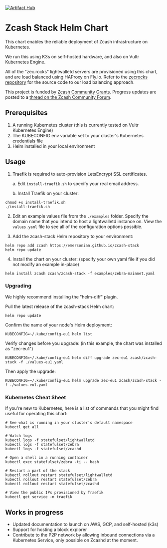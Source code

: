[![Artifact Hub](https://img.shields.io/endpoint?url=https://artifacthub.io/badge/repository/zcash)](https://artifacthub.io/packages/search?repo=zcash)

# Zcash Stack Helm Chart

This chart enables the reliable deployment of Zcash infrastructure on Kubernetes.

We run this using K3s on self-hosted hardware, and also on Vultr Kubernetes Engine.

All of the "zec.rocks" lightwalletd servers are provisioned using this chart, and are load balanced using HAProxy on Fly.io. Refer to the [zecrocks repository](https://github.com/emersonian/zecrocks) for the source code to our load balancing approach.

This project is funded by [Zcash Community Grants](https://zcashcommunitygrants.org/). Progress updates are posted to a [thread on the Zcash Community Forum](https://forum.zcashcommunity.com/t/rfp-zcash-lightwalletd-infrastructure-development-and-maintenance/47080).

## Prerequisites

1. A running Kubernetes cluster (this is currently tested on Vultr Kubernetes Engine)
2. The KUBECONFIG env variable set to your cluster's Kubernetes credentials file
3. Helm installed in your local environment

## Usage

1. Traefik is required to auto-provision LetsEncrypt SSL certificates.

    a. Edit ```install-traefik.sh``` to specify your real email address.

    b. Install Traefik on your cluster:

```
chmod +x install-traefik.sh
./install-traefik.sh
```

2. Edit an example values file from the ```./examples``` folder. Specify the domain name that you intend to host a lightwalletd instance on. View the ```values.yaml``` file to see all of the configuration options possible.

3. Add the zcash-stack Helm repository to your environment:

```
helm repo add zcash https://emersonian.github.io/zcash-stack
helm repo update
```

4. Install the chart on your cluster: (specify your own yaml file if you did not modify an example in-place)

```
helm install zcash zcash/zcash-stack -f examples/zebra-mainnet.yaml
```

### Upgrading

We highly recommend installing the "helm-diff" plugin.

Pull the latest release of the zcash-stack Helm chart:
```
helm repo update
```

Confirm the name of your node's Helm deployment:
```
KUBECONFIG=~/.kube/config-eu1 helm list
```

Verify changes before you upgrade: (in this example, the chart was installed as "zec-eu1")
```
KUBECONFIG=~/.kube/config-eu1 helm diff upgrade zec-eu1 zcash/zcash-stack -f ./values-eu1.yaml
```

Then apply the upgrade:
```
KUBECONFIG=~/.kube/config-eu1 helm upgrade zec-eu1 zcash/zcash-stack -f ./values-eu1.yaml
```

### Kubernetes Cheat Sheet

If you're new to Kubernetes, here is a list of commands that you might find useful for operating this chart:

```
# See what is running in your cluster's default namespace
kubectl get all

# Watch logs
kubectl logs -f statefulset/lightwalletd
kubectl logs -f statefulset/zebra
kubectl logs -f statefulset/zcashd

# Open a shell in a running container
kubectl exec statefulset/zebra -ti -- bash

# Restart a part of the stack
kubectl rollout restart statefulset/lightwalletd
kubectl rollout restart statefulset/zebra
kubectl rollout restart statefulset/zcashd

# View the public IPs provisioned by Traefik
kubectl get service -n traefik
```

## Works in progress

- Updated documentation to launch on AWS, GCP, and self-hosted (k3s)
- Support for hosting a block explorer
- Contribute to the P2P network by allowing inbound connections via a Kubernetes Service, only possible on Zcashd at the moment.
